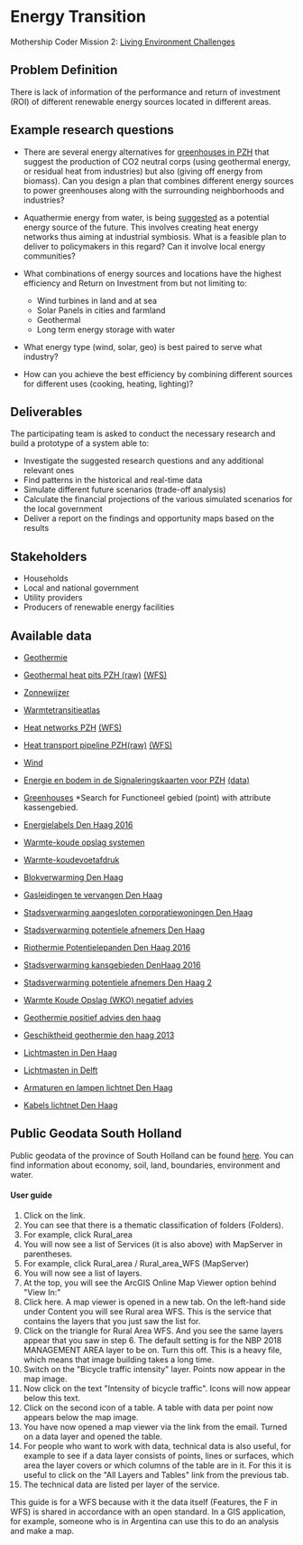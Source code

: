 # Energy Transition

Mothership Coder Mission 2: [Living Environment Challenges](https://www.space4good.com/coder-missions/)

## Problem Definition
There is lack of information of the performance and return of investment (ROI) of different renewable energy sources located in different areas. 

## Example research questions
- There are several energy alternatives for [greenhouses in PZH](https://www.zuid-holland.nl/onderwerpen/energie/glastuinbouw/) that suggest the production of CO2 neutral corps (using geothermal energy, or residual heat from industries) but also (giving off energy from biomass). Can you design a plan that combines different energy sources to power greenhouses along with the surrounding neighborhoods and industries?

- Aquathermie energy from water, is being [suggested](https://www.zuid-holland.nl/actueel/nieuws/mei-2019/huizen-verwarmen/) as a potential energy source of the future. This involves creating heat energy networks thus aiming at industrial symbiosis. What is a feasible plan to deliver to policymakers in this regard? Can it involve local energy communities?

- What combinations of energy sources and locations have the highest efficiency and Return on Investment from but not limiting to:
     - Wind turbines in land and at sea
     - Solar Panels in cities and farmland
     - Geothermal
     - Long term energy storage with water
     
- What energy type (wind, solar, geo) is best paired to serve what industry?

- How can you achieve the best efficiency by combining different sources for different uses (cooking, heating, lighting)?

## Deliverables
The participating team is asked to conduct the necessary research and build a prototype of a system able to:
- Investigate the suggested research questions and any additional relevant ones
- Find patterns in the historical and real-time data
- Simulate different future scenarios (trade-off analysis) 
- Calculate the financial projections of the various simulated scenarios for the local government
- Deliver a report on the findings and opportunity maps based on the results

## Stakeholders
- Households
- Local and national government
- Utility providers
- Producers of renewable energy facilities

## Available data

- [Geothermie](https://atlas.zuid-holland.nl/GeoWeb54/index.html?viewer=Bodematlas)
- [Geothermal heat pits PZH (raw)](http://www.nationaalgeoregister.nl/geonetwork/srv/dut/catalog.search#/metadata/258F1008-8AF3-401E-982A-13D8BB551094) [(WFS)](https://geoservices.zuid-holland.nl/arcgis/services/Bodem/Bodem_energie_WFS/MapServer/WFSServer?&request=GetCapabilities&service=WFS)
- [Zonnewijzer](http://pzh.maps.arcgis.com/apps/MapSeries/index.html?appid=e2c8d3d5971046afacbde6dbe3d2bc36)
- [Warmtetransitieatlas](http://pzh.maps.arcgis.com/apps/MapJournal/index.html?appid=4c8e61a776eb4a6e8aaec99653d22b62)
- [Heat networks PZH](http://www.nationaalgeoregister.nl/geonetwork/srv/dut/catalog.search#/metadata/A78B8300-C293-4DFB-85E6-2B58DF27508D) [(WFS)](https://geoservices.zuid-holland.nl/arcgis/services/Bodem/Bodem_signaleringskaarten_WFS/MapServer/WFSServer)
- [Heat transport pipeline PZH(raw)](http://www.nationaalgeoregister.nl/geonetwork/srv/dut/catalog.search#/metadata/2F34AB70-6A5C-4C80-8718-EEB2D7984B27) [(WFS)](https://geoservices.zuid-holland.nl/arcgis/services/Bodem/Bodem_signaleringskaarten_WFS/MapServer/WFSServer)
- [Wind](https://www.arcgis.com/apps/webappviewer/index.html?id=d2ca33dc195b40b29c7855132998ca56&extent=50331.4683%2C437486.5411%2C98185.1641%2C467357.0008%2C28992)
- [Energie en bodem in de Signaleringskaarten voor PZH](http://www.signaleringskaarten.nl/) [(data)](http://nationaalgeoregister.nl/geonetwork/srv/dut/catalog.search#/search?isChild='false'&resultType=details&fast=index&_content_type=json&from=1&to=20&sortBy=relevance&any_OR__title=signaleringskaarten&geometry=region:http:%2F%2Fgeodatastore.pdok.nl%2Fregistry%2Flocation%23Zuid-Holland_province)
- [Greenhouses](https://www.pdok.nl/introductie/-/article/basisregistratie-topografie-brt-topnl)
*Search for Functioneel gebied (point) with attribute kassengebied.

- [Energielabels Den Haag 2016](https://ckan.dataplatform.nl/dataset/energielabels-postcode-5-niveau-den-haag-2016/resource/17baa0b9-e819-4f0d-b0fe-f219aa4ee559)
- [Warmte-koude opslag systemen](https://ckan.dataplatform.nl/dataset/warmtekoudeopslagsystemen/resource/512860c7-cced-4189-affd-4dfb312db3d6)
- [Warmte-koudevoetafdruk](https://ckan.dataplatform.nl/dataset/warmtekoudevoetafdruk/resource/02b284e7-aba2-4993-a923-86676871fd57)
- [Blokverwarming Den Haag](https://ckan.dataplatform.nl/dataset/blokverwarming/resource/778451b4-bfbc-46d3-a5b9-08299a2f4376)
- [Gasleidingen te vervangen Den Haag](https://ckan.dataplatform.nl/dataset/tevervangenleidingendenhaag1/resource/1b392e4c-c72f-4409-818e-b79525c1516f)
- [Stadsverwarming aangesloten corporatiewoningen Den Haag](https://ckan.dataplatform.nl/dataset/warmtenet-dh-2015112/resource/9a2963c1-b08e-45db-86a4-4ea78b85c930)
- [Stadsverwarming potentiele afnemers Den Haag](https://ckan.dataplatform.nl/dataset/warmteobjecten-dh3/resource/e1fcff0d-1974-46ef-9ef3-8da8d30a992f)
- [Riothermie Potentielepanden Den Haag 2016](https://ckan.dataplatform.nl/dataset/riothermie-potentielepanden-den-haag-2016/resource/88cf3d2e-67d0-41d6-abee-2b6155749ef0)
- [Stadsverwarming kansgebieden DenHaag 2016](https://ckan.dataplatform.nl/dataset/warmtenet-kansgebieden-denhaag-2016/resource/ca5086ea-5a91-469e-9139-f3be1b9afb72)
- [Stadsverwarming potentiele afnemers Den Haag 2](https://ckan.dataplatform.nl/dataset/stadsverwarming-dh/resource/ebeb6db8-28bd-4b6c-935f-49ba3e64701c)
- [Warmte Koude Opslag (WKO) negatief advies](https://ckan.dataplatform.nl/dataset/wko-negatief-advies/resource/4c056ea7-4a07-492f-8708-26eeb60fda35)
 
- [Geothermie positief advies den haag](https://ckan.dataplatform.nl/dataset/geothermie-positief-advies-den-haag/resource/b1f08565-b031-41d4-9467-b78c9ee55d61)
- [Geschiktheid geothermie den haag 2013](https://ckan.dataplatform.nl/dataset/geschiktheid-geothermie-den-haag-2013/resource/b001f1b1-d36a-4f1a-924c-4c418ed0c008)
 
- [Lichtmasten in Den Haag](https://ckan.dataplatform.nl/dataset/lichtmasten/resource/3ce26c9f-c632-4347-950b-ff6081d09c38)
- [Lichtmasten in Delft](https://ckan.dataplatform.nl/dataset/lichtmasten1/resource/f015483b-025b-4a4b-8ab4-3ace5c10d150)
- [Armaturen en lampen lichtnet Den Haag](https://ckan.dataplatform.nl/dataset/armaturen/resource/1887141e-5e5b-42ea-a087-9db85d605628)
- [Kabels lichtnet Den Haag](https://ckan.dataplatform.nl/dataset/kabels/resource/5820cd51-ca24-4942-aaa2-20d75d9152ae)

## Public Geodata South Holland

Public geodata of the province of South Holland can be found [here](http://geoservices.zuid-holland.nl/arcgis/rest/services). 
You can find information about economy, soil, land, boundaries, environment and water.

#### User guide

1. Click on the link.
2. You can see that there is a thematic classification of folders (Folders).
3. For example, click Rural_area
4. You will now see a list of Services (it is also above) with MapServer in parentheses.
5. For example, click Rural_area / Rural_area_WFS (MapServer)
6. You will now see a list of layers.
7. At the top, you will see the ArcGIS Online Map Viewer option behind "View In:"
8. Click here. A map viewer is opened in a new tab. On the left-hand side under Content you will see Rural area WFS. This is the service that contains the layers that you just saw the list for.
9. Click on the triangle for Rural Area WFS. And you see the same layers appear that you saw in step 6. The default setting is for the NBP 2018 MANAGEMENT AREA layer to be on. Turn this off. This is a heavy file, which means that image building takes a long time.
10. Switch on the "Bicycle traffic intensity" layer. Points now appear in the map image.
11. Now click on the text "Intensity of bicycle traffic". Icons will now appear below this text.
12. Click on the second icon of a table. A table with data per point now appears below the map image.
13. You have now opened a map viewer via the link from the email. Turned on a data layer and opened the table.
14. For people who want to work with data, technical data is also useful, for example to see if a data layer consists of points, lines or surfaces, which area the layer covers or which columns of the table are in it. For this it is useful to click on the "All Layers and Tables" link from the previous tab.
15. The technical data are listed per layer of the service.
 
This guide is for a WFS because with it the data itself (Features, the F in WFS) is shared in accordance with an open standard. In a GIS application, for example, someone who is in Argentina can use this to do an analysis and make a map.

